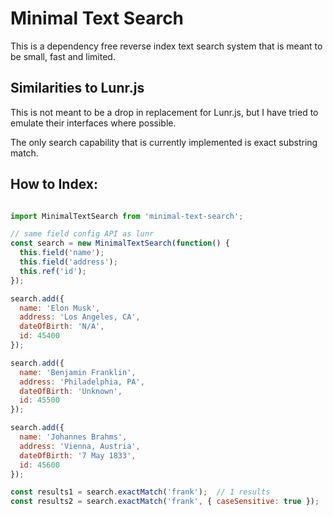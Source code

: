 # Minimal Text Search

This is a dependency free reverse index text search system that is meant to be small, fast and limited.

## Similarities to Lunr.js

This is not meant to be a drop in replacement for Lunr.js, but I have tried to emulate their interfaces where possible.

The only search capability that is currently implemented is exact substring match.


## How to Index:

```javascript

import MinimalTextSearch from 'minimal-text-search';

// same field config API as lunr
const search = new MinimalTextSearch(function() {
  this.field('name');
  this.field('address');
  this.ref('id');
});

search.add({
  name: 'Elon Musk',
  address: 'Los Angeles, CA',
  dateOfBirth: 'N/A',
  id: 45400
});

search.add({
  name: 'Benjamin Franklin',
  address: 'Philadelphia, PA',
  dateOfBirth: 'Unknown',
  id: 45500
});

search.add({
  name: 'Johannes Brahms',
  address: 'Vienna, Austria',
  dateOfBirth: '7 May 1833',
  id: 45600
});

const results1 = search.exactMatch('frank');  // 1 results
const results2 = search.exactMatch('frank', { caseSensitive: true });  // 0 results


```
